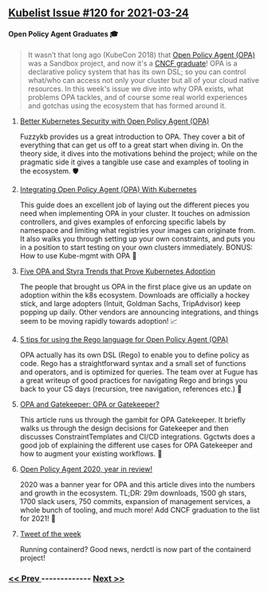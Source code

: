 ## [Kubelist Issue #120 for 2021-03-24](https://kubelist.com/issue/120)

#### Open Policy Agent Graduates 🎓

> It wasn’t that long ago (KubeCon 2018) that <a href="https://www.openpolicyagent.org/">Open Policy Agent (OPA)</a> was a Sandbox project, and now it&#39;s a <a href="https://www.cncf.io/announcements/2021/02/04/cloud-native-computing-foundation-announces-open-policy-agent-graduation/">CNCF graduate</a>! OPA is a declarative policy system that has its own DSL; so you can control what/who can access not only your cluster but all of your cloud native resources. In this week&#39;s issue we dive into why OPA exists, what problems OPA tackles, and of course some real world experiences and gotchas using the ecosystem that has formed around it.

1. [Better Kubernetes Security with Open Policy Agent (OPA)](https://www.stackrox.com/post/2020/04/enhancing-kubernetes-security-with-open-policy-agent-opa-part-1/)

    Fuzzykb provides us a great introduction to OPA. They cover a bit of everything that can get us off to a great start when diving in. On the theory side, it dives into the motivations behind the project; while on the pragmatic side it gives a tangible use case and examples of tooling in the ecosystem. 🛡
1. [Integrating Open Policy Agent (OPA) With Kubernetes](https://www.magalix.com/blog/integrating-open-policy-agent-opa-with-kubernetes-a-deep-dive-tutorial)

    This guide does an excellent job of laying out the different pieces you need when implementing OPA in your cluster. It touches on admission controllers, and gives examples of enforcing specific labels by namespace and limiting what registries your images can originate from. It also walks you through setting up your own constraints, and puts you in a position to start testing on your own clusters immediately. BONUS: How to use Kube-mgmt with OPA 🧩
1. [Five OPA and Styra Trends that Prove Kubernetes Adoption](https://blog.styra.com/blog/opa-styra-trends-prove-kubernetes-adoption)

    The people that brought us OPA in the first place give us an update on adoption within the k8s ecosystem. Downloads are officially a hockey stick, and large adopters (Intuit, Goldman Sachs, TripAdvisor) keep popping up daily. Other vendors are announcing integrations, and things seem to be moving rapidly towards adoption! 📈
1. [5 tips for using the Rego language for Open Policy Agent (OPA)](https://www.fugue.co/blog/5-tips-for-using-the-rego-language-for-open-policy-agent-opa)

    OPA actually has its own DSL (Rego) to enable you to define policy as code. Rego has a straightforward syntax and a small set of functions and operators, and is optimized for queries. The team over at Fugue has a great writeup of good practices for navigating Rego and brings you back to your CS days (recursion, tree navigation, references etc.) 📄
1. [OPA and Gatekeeper: OPA or Gatekeeper?](https://www.infracloud.io/blogs/opa-and-gatekeeper/)

    This article runs us through the gambit for OPA Gatekeeper. It briefly walks us through the design decisions for Gatekeeper and then discusses ConstraintTemplates and CI/CD integrations. Ggctwts does a good job of explaining the different use cases for OPA Gatekeeper and how to augment your existing workflows. 🚪
1. [Open Policy Agent 2020, year in review!](https://blog.openpolicyagent.org/open-policy-agent-2020-year-in-review-dc25b60308d7)

    2020 was a banner year for OPA and this article dives into the numbers and growth in the ecosystem. TL;DR: 29m downloads, 1500 gh stars, 1700 slack users, 750 commits, expansion of management services, a whole bunch of tooling, and much more! Add CNCF graduation to the list for 2021! 🎉
1. [Tweet of the week](https://twitter.com/estesp/status/1374073402454118422)

    Running containerd? Good news, nerdctl is now part of the containerd project!

### [ << Prev ](kubelist-119.md) ------------- [ Next >> ](kubelist-121.md)